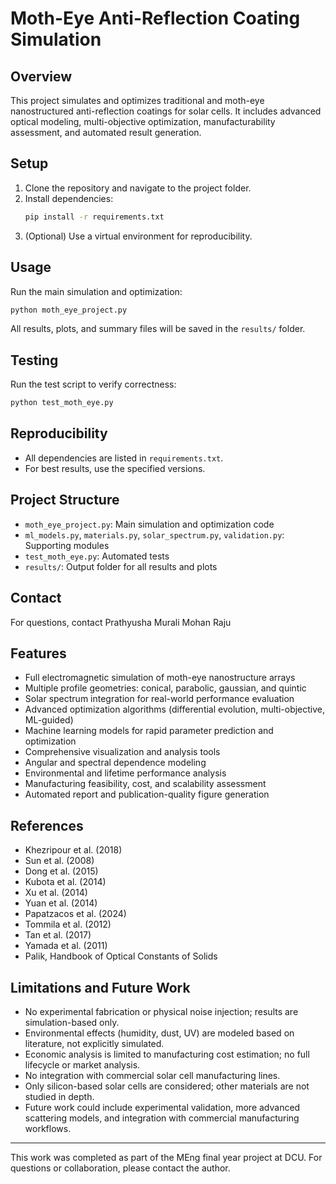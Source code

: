 # Moth-Eye Anti-Reflection Coating Simulation

## Overview
This project simulates and optimizes traditional and moth-eye nanostructured anti-reflection coatings for solar cells. It includes advanced optical modeling, multi-objective optimization, manufacturability assessment, and automated result generation.

## Setup
1. Clone the repository and navigate to the project folder.
2. Install dependencies:
   ```bash
   pip install -r requirements.txt
   ```
3. (Optional) Use a virtual environment for reproducibility.

## Usage
Run the main simulation and optimization:
```bash
python moth_eye_project.py
```
All results, plots, and summary files will be saved in the `results/` folder.

## Testing
Run the test script to verify correctness:
```bash
python test_moth_eye.py
```

## Reproducibility
- All dependencies are listed in `requirements.txt`.
- For best results, use the specified versions.

## Project Structure
- `moth_eye_project.py`: Main simulation and optimization code
- `ml_models.py`, `materials.py`, `solar_spectrum.py`, `validation.py`: Supporting modules
- `test_moth_eye.py`: Automated tests
- `results/`: Output folder for all results and plots

## Contact
For questions, contact Prathyusha Murali Mohan Raju

## Features

- Full electromagnetic simulation of moth-eye nanostructure arrays
- Multiple profile geometries: conical, parabolic, gaussian, and quintic
- Solar spectrum integration for real-world performance evaluation
- Advanced optimization algorithms (differential evolution, multi-objective, ML-guided)
- Machine learning models for rapid parameter prediction and optimization
- Comprehensive visualization and analysis tools
- Angular and spectral dependence modeling
- Environmental and lifetime performance analysis
- Manufacturing feasibility, cost, and scalability assessment
- Automated report and publication-quality figure generation

## References

- Khezripour et al. (2018)
- Sun et al. (2008)
- Dong et al. (2015)
- Kubota et al. (2014)
- Xu et al. (2014)
- Yuan et al. (2014)
- Papatzacos et al. (2024)
- Tommila et al. (2012)
- Tan et al. (2017)
- Yamada et al. (2011)
- Palik, Handbook of Optical Constants of Solids

## Limitations and Future Work
- No experimental fabrication or physical noise injection; results are simulation-based only.
- Environmental effects (humidity, dust, UV) are modeled based on literature, not explicitly simulated.
- Economic analysis is limited to manufacturing cost estimation; no full lifecycle or market analysis.
- No integration with commercial solar cell manufacturing lines.
- Only silicon-based solar cells are considered; other materials are not studied in depth.
- Future work could include experimental validation, more advanced scattering models, and integration with commercial manufacturing workflows. 

---

This work was completed as part of the MEng final year project at DCU. For questions or collaboration, please contact the author.